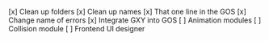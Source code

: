 [x] Clean up folders
[x] Clean up names
[x] That one line in the GOS
[x] Change name of errors
[x] Integrate GXY into GOS
[ ] Animation modules
[ ] Collision module
[ ] Frontend UI designer
